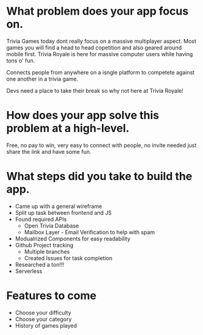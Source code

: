 # What problem does your app focus on.

Trivia Games today dont really focus on a massive multiplayer aspect. Most games you will find a head to head copetition and also geared around mobile first. Trivia Royale is here for massive computer users while having tons o' fun. 

Connects people from anywhere on a isngle platform to competete against one another in a trivia game.

Devs need a place to take their break so why not here at Trivia Royale!
# How does your app solve this problem at a high-level.

Free, no pay to win, very easy to connect with people, no invite needed just share the link and have some fun.
# What steps did you take to build the app.

- Came up with a general wireframe
- Split up task between frontend and JS
- Found required APIs
  - Open Trivia Database
  - Mailbox Layer - Email Verification to help with spam
- Modualrized Components for easy readability
- Github Project tracking
  - Multiple branches
  - Created Issues for task completion
- Researched a ton!!!
- Serverless
  
# Features to come 
- Choose your difficulty
- Choose your category
- History of games played
